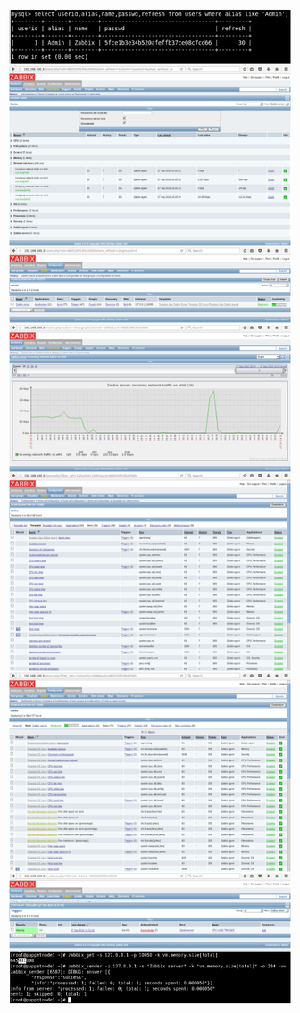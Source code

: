 ![](https://github.com/antontkachenka/zabbix/blob/zabbix_task1/screenshots/1.png)
![](https://github.com/antontkachenka/zabbix/blob/zabbix_task1/screenshots/2.png)
![](https://github.com/antontkachenka/zabbix/blob/zabbix_task1/screenshots/3.png)
![](https://github.com/antontkachenka/zabbix/blob/zabbix_task1/screenshots/4.png)
![](https://github.com/antontkachenka/zabbix/blob/zabbix_task1/screenshots/6(2).png)
![](https://github.com/antontkachenka/zabbix/blob/zabbix_task1/screenshots/6.png)
![](https://github.com/antontkachenka/zabbix/blob/zabbix_task1/screenshots/7.png)
![](https://github.com/antontkachenka/zabbix/blob/zabbix_task1/screenshots/8-9.png)
